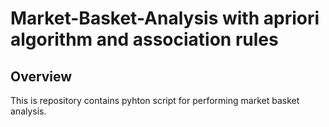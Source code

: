 # Market-Basket-Analysis with apriori algorithm and association rules
## Overview
This is repository contains pyhton script for performing market basket analysis.
